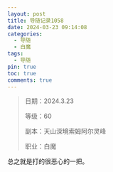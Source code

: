 ```yaml
---
layout: post
title: 导随记录1058
date: 2024-03-23 09:14:08
categories:
  - 导随
  - 白魔
tags:
  - 导随
pin: true
toc: true
comments: true
---
```

> 日期：2024.3.23
>
> 等级：60
>
> 副本：天山深境索姆阿尔灵峰
>
> 职业：白魔

总之就是打的很恶心的一把。